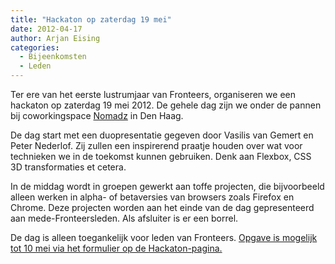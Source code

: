 ```yaml
---
title: "Hackaton op zaterdag 19 mei"
date: 2012-04-17
author: Arjan Eising
categories: 
  - Bijeenkomsten
  - Leden
---
```

Ter ere van het eerste lustrumjaar van Fronteers, organiseren we een hackaton op zaterdag 19 mei 2012. De gehele dag zijn we onder de pannen bij coworkingspace [Nomadz](http://nomadz.nl/) in Den Haag.

De dag start met een duopresentatie gegeven door Vasilis van Gemert en Peter Nederlof. Zij zullen een inspirerend praatje houden over wat voor technieken we in de toekomst kunnen gebruiken. Denk aan Flexbox, CSS 3D transformaties et cetera.

In de middag wordt in groepen gewerkt aan toffe projecten, die bijvoorbeeld alleen werken in alpha- of betaversies van browsers zoals Firefox en Chrome. Deze projecten worden aan het einde van de dag gepresenteerd aan mede-Fronteersleden. Als afsluiter is er een borrel.

De dag is alleen toegankelijk voor leden van Fronteers. [Opgave is mogelijk tot 10 mei via het formulier op de Hackaton-pagina.](/bijeenkomsten/2012/hackaton)
